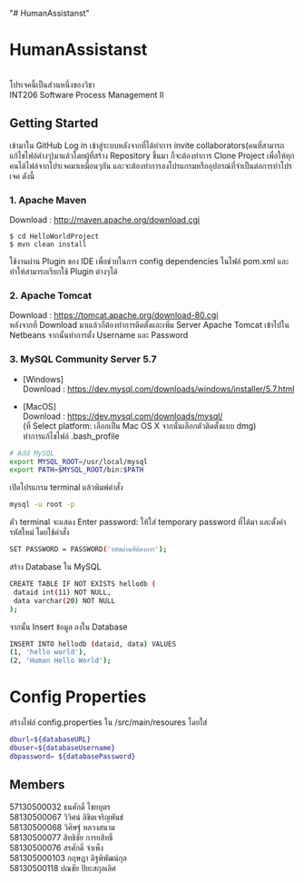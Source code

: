 "# HumanAssistanst" 
<h1>HumanAssistanst</h1><br>
 โปรเจคนี้เป็นส่วนหนึ่งของวิชา<br>
 INT206 Software Process Management II<br>

  
 ## Getting Started
 เข้ามาใน GitHub Log in เข้าสู่ระบบหลังจากที่ได้ทำการ invite collaborators(คนที่สามารถแก้ไขไฟล์ต่างๆ)มาแล้วโดยผู้ที่สร้าง Repository ขึ้นมา
 ก็จะต้องทำการ Clone Project เพื่อให้ทุกคนได้ไฟล์จากโปรเจคมาเหมือนๆกัน และจะต้องทำการลงโปรแกรมหรืออุปกรณ์ที่จำเป็นต่อการทำโปรเจค ดังนี้
  
 ### 1. Apache Maven
 Download : http://maven.apache.org/download.cgi 
 ```
 $ cd HelloWorldProject
 $ mvn clean install
 ```
 ใช้งานผ่าน Plugin ของ IDE เพื่อช่วยในการ config dependencies ในไฟล์ pom.xml และทำให้สามารถเรียกใช้ Plugin ต่างๆได้ <br/>
 
 ### 2. Apache Tomcat  
 
 Download : https://tomcat.apache.org/download-80.cgi   
 หลังจากที่ Download มาเแล้วก็ต้องทำการติดตั้งและเพิ่ม Server Apache Tomcat เข้าไปใน Netbeans จากนั้นทำการตั้ง Username และ Password
 
 ### 3. MySQL Community Server 5.7
 * [Windows]  
Download : https://dev.mysql.com/downloads/windows/installer/5.7.html  
 
 * [MacOS]  
 Download : https://dev.mysql.com/downloads/mysql/  
 (ที่ Select platform: เลือกเป็น Mac OS X จากนั้นเลือกตัวติดตั้งแบบ dmg)  
 ทำการแก้ไขไฟล์ .bash_profile
 ```bash
 # Add MySQL 
 export MYSQL_ROOT=/usr/local/mysql 
 export PATH=$MYSQL_ROOT/bin:$PATH
 ```
 เปิดโปรแกรม terminal แล้วพิมพ์คำสั่ง  
 
 ```bash
 mysql -u root -p
 ```
 ตัว terminal จะแสดง Enter password: ให้ใส่ temporary password ที่ได้มา
 และตั้งค่ารหัสใหม่ โดยใช้คำสั่ง  
 
 ```bash
 SET PASSWORD = PASSWORD('รหัสผ่านที่ต้องการ'); 
 ```

 สร้าง Database ใน MySQL

 ```bash
 CREATE TABLE IF NOT EXISTS hellodb (
  dataid int(11) NOT NULL,
  data varchar(20) NOT NULL
 );
 ```

 จากนั้น Insert ข้อมูล ลงใน Database

 ```bash
 INSERT INTO hellodb (dataid, data) VALUES
 (1, 'hello world'),
 (2, 'Human Hello World');
 ```
 
 # Config Properties
 สร้างไฟล์ config.properties ใน /src/main/resoures โดยใส่
 
 ```bash
 dburl=${databaseURL}
 dbuser=${databaseUsername}
 dbpassword= ${databasePassword}
 ```
 
 ## Members
 57130500032 ธนศักดิ์ ไชยบุตร  <br>
 58130500067 วิวิศน์ ลิขิตเจริญพันธ์ <br>
 58130500068 วิศิษฐ์ หลวงสนาม <br>
 58130500077 สิทธิชัย การยสิทธิ์ <br>
 58130500076 สรศักดิ์ จ่าเพ็ง <br>
 581305000103 กฤษฎา ดิฐพิพัฒน์กุล <br>
 58130500118 ปณชัย ปิยะสกุลเลิศ <br>
